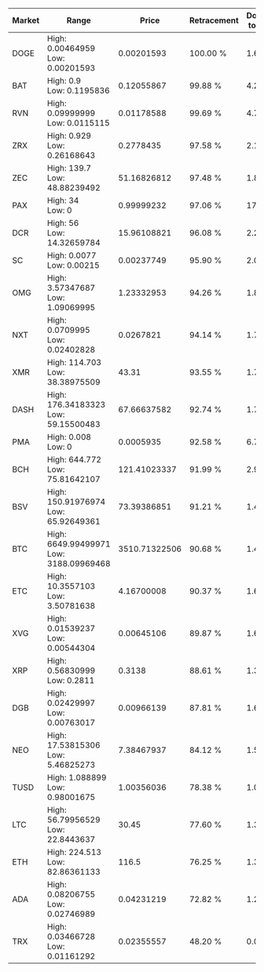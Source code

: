 | Market | Range | Price| Retracement | Doubles to 50% |
| --- | --- | --- | --- | --- |
| DOGE | High: 0.00464959<br />Low: 0.00201593 | 0.00201593 | 100.00 % | 1.65 |
| BAT | High: 0.9<br />Low: 0.1195836 | 0.12055867 | 99.88 % | 4.23 |
| RVN | High: 0.09999999<br />Low: 0.0115115 | 0.01178588 | 99.69 % | 4.73 |
| ZRX | High: 0.929<br />Low: 0.26168643 | 0.2778435 | 97.58 % | 2.14 |
| ZEC | High: 139.7<br />Low: 48.88239492 | 51.16826812 | 97.48 % | 1.84 |
| PAX | High: 34<br />Low: 0 | 0.99999232 | 97.06 % | 17.00 |
| DCR | High: 56<br />Low: 14.32659784 | 15.96108821 | 96.08 % | 2.20 |
| SC | High: 0.0077<br />Low: 0.00215 | 0.00237749 | 95.90 % | 2.07 |
| OMG | High: 3.57347687<br />Low: 1.09069995 | 1.23332953 | 94.26 % | 1.89 |
| NXT | High: 0.0709995<br />Low: 0.02402828 | 0.0267821 | 94.14 % | 1.77 |
| XMR | High: 114.703<br />Low: 38.38975509 | 43.31 | 93.55 % | 1.77 |
| DASH | High: 176.34183323<br />Low: 59.15500483 | 67.66637582 | 92.74 % | 1.74 |
| PMA | High: 0.008<br />Low: 0 | 0.0005935 | 92.58 % | 6.74 |
| BCH | High: 644.772<br />Low: 75.81642107 | 121.41023337 | 91.99 % | 2.97 |
| BSV | High: 150.91976974<br />Low: 65.92649361 | 73.39386851 | 91.21 % | 1.48 |
| BTC | High: 6649.99499971<br />Low: 3188.09969468 | 3510.71322506 | 90.68 % | 1.40 |
| ETC | High: 10.3557103<br />Low: 3.50781638 | 4.16700008 | 90.37 % | 1.66 |
| XVG | High: 0.01539237<br />Low: 0.00544304 | 0.00645106 | 89.87 % | 1.61 |
| XRP | High: 0.56830999<br />Low: 0.2811 | 0.3138 | 88.61 % | 1.35 |
| DGB | High: 0.02429997<br />Low: 0.00763017 | 0.00966139 | 87.81 % | 1.65 |
| NEO | High: 17.53815306<br />Low: 5.46825273 | 7.38467937 | 84.12 % | 1.56 |
| TUSD | High: 1.088899<br />Low: 0.98001675 | 1.00356036 | 78.38 % | 1.03 |
| LTC | High: 56.79956529<br />Low: 22.8443637 | 30.45 | 77.60 % | 1.31 |
| ETH | High: 224.513<br />Low: 82.86361133 | 116.5 | 76.25 % | 1.32 |
| ADA | High: 0.08206755<br />Low: 0.02746989 | 0.04231219 | 72.82 % | 1.29 |
| TRX | High: 0.03466728<br />Low: 0.01161292 | 0.02355557 | 48.20 % | 0.00 |
